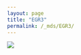 ```yaml
---
layout: page
title: "EGR3"
permalink: /_mds/EGR3/
---
```


![](../../algns0/5HSAA033711_aln_report.png?raw=true)